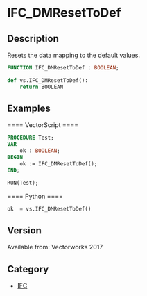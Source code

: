 # IFC_DMResetToDef

## Description
Resets the data mapping to the default values.

```pascal
FUNCTION IFC_DMResetToDef : BOOLEAN;
```

```python
def vs.IFC_DMResetToDef():
    return BOOLEAN
```

## Examples
==== VectorScript ====
```pascal
PROCEDURE Test;
VAR
	ok : BOOLEAN;
BEGIN
	ok := IFC_DMResetToDef();
END;

RUN(Test);
```
==== Python ====
```python
ok	= vs.IFC_DMResetToDef()
```

## Version
Available from: Vectorworks 2017

## Category
* [IFC](../Categories/IFC.md)
